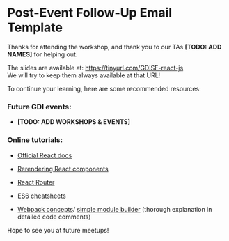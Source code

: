 # Post-Event Follow-Up Email Template

Thanks for attending the workshop, and thank you to our TAs **[TODO: ADD NAMES]** for helping out.

The slides are available at:
https://tinyurl.com/GDISF-react-js  
We will try to keep them always available at that URL!

To continue your learning, here are some recommended resources:
### Future GDI events:

* **[TODO: ADD WORKSHOPS & EVENTS]**

### Online tutorials:

* [Official React docs](https://reactjs.org/docs/thinking-in-react.html)
* [Rerendering React components](https://lucybain.com/blog/2017/react-js-when-to-rerender)
* [React Router](https://reacttraining.com/react-router/core/guides/philosophy)

* [ES6](https://devhints.io/es6) [cheatsheets](https://github.com/DrkSephy/es6-cheatsheet)
* [Webpack concepts](https://webpack.js.org/concepts)/ [simple module builder](https://github.com/ronami/minipack/blob/master/src/minipack.js) (thorough explanation in detailed code comments)

Hope to see you at future meetups!
